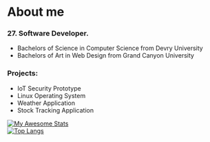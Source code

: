 # About me
### 27. Software Developer.
- Bachelors of Science in Computer Science from Devry University
- Bachelors of Art in Web Design from Grand Canyon University

### Projects:
- IoT Security Prototype </br>
- Linux Operating System </br>
- Weather Application </br>
- Stock Tracking Application </br>

[![My Awesome Stats](https://awesome-github-stats.azurewebsites.net/user-stats/maryclayton512?cardType=github&theme=tokyonight)](https://git.io/awesome-stats-card) <br/>
[![Top Langs](https://github-readme-stats.vercel.app/api/top-langs/?username=maryclayton512)](https://github.com/maryclayton512/github-readme-stats)
